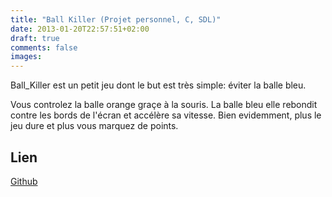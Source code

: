 ```yaml
---
title: "Ball Killer (Projet personnel, C, SDL)"
date: 2013-01-20T22:57:51+02:00
draft: true
comments: false
images:
---
```


Ball_Killer est un petit jeu dont le but est très simple: éviter la balle bleu.

Vous controlez la balle orange graçe à la souris. La balle bleu elle rebondit contre les bords de l'écran et accélère sa vitesse. Bien evidemment, plus le jeu dure et plus vous marquez de points.


## Lien
[Github](https://github.com/rachartier/Ball_Killer)
